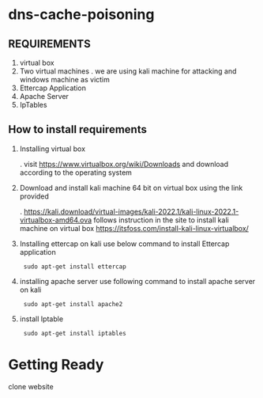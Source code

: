 # dns-cache-poisoning



## REQUIREMENTS

1. virtual box
2. Two virtual machines 
        . we are using kali machine for attacking and windows machine as victim
3. Ettercap Application
4. Apache Server
5. IpTables

## How to install requirements

1. Installing virtual box

     . visit https://www.virtualbox.org/wiki/Downloads and download according to the operating system
        
        
2. Download and install kali machine 64 bit on virtual box using the link provided

     . https://kali.download/virtual-images/kali-2022.1/kali-linux-2022.1-virtualbox-amd64.ova
       follows instruction in the site to install kali machine on virtual box
       https://itsfoss.com/install-kali-linux-virtualbox/
        
3. Installing ettercap on kali
     use below command to install Ettercap application
     
        sudo apt-get install ettercap
        
4. installing apache server
        use following command to install apache server on kali
        
        sudo apt-get install apache2
        
5. install Iptable

        sudo apt-get install iptables
        

        
        
# Getting Ready


clone website
